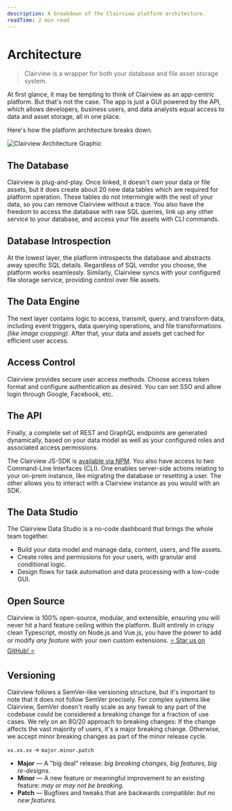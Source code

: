 ```yaml
---
description: A breakdown of the Clairview platform architecture.
readTime: 2 min read
---
```


# Architecture

> Clairview is a wrapper for both your database and file asset storage system.

At first glance, it may be tempting to think of Clairview as an app-centric platform. But that's not the case. The app is
just a GUI powered by the API, which allows developers, business users, and data analysts equal access to data and asset
storage, all in one place.

Here's how the platform architecture breaks down.

![Clairview Architecture Graphic](https://cdn.clairview.io/docs/v9/getting-started/architecture/architecture-20220512/clairview-architecture-20220512A.webp)

## The Database

Clairview is plug-and-play. Once linked, it doesn't _own_ your data or file assets, but it does create about 20 new data
tables which are required for platform operation. These tables do not intermingle with the rest of your data, so you can
remove Clairview without a trace. You also have the freedom to access the database with raw SQL queries, link up any
other service to your database, and access your file assets with CLI commands.

## Database Introspection

At the lowest layer, the platform introspects the database and abstracts away specific SQL details. Regardless of SQL
vendor you choose, the platform works seamlessly. Similarly, Clairview syncs with your configured file storage service,
providing control over file assets.

## The Data Engine

The next layer contains logic to access, transmit, query, and transform data, including event triggers, data querying
operations, and file transformations _(like image cropping)_. After that, your data and assets get cached for efficient
user access.

## Access Control

Clairview provides secure user access methods. Choose access token format and configure authentication as desired. You
can set SSO and allow login through Google, Facebook, etc.

## The API

Finally, a complete set of REST and GraphQL endpoints are generated dynamically, based on your data model as well as
your configured roles and associated access permissions.

The Clairview JS-SDK is [available via NPM](https://www.npmjs.com/package/clairview). You also have access to two
Command-Line Interfaces (CLI). One enables server-side actions relating to your on-prem instance, like migrating the
database or resetting a user. The other allows you to interact with a Clairview instance as you would with an SDK.

## The Data Studio

The Clairview Data Studio is a no-code dashboard that brings the whole team together.

- Build your data model and manage data, content, users, and file assets.
- Create roles and permissions for your users, with granular and conditional logic.
- Design flows for task automation and data processing with a low-code GUI.

## Open Source

Clairview is 100% open-source, modular, and extensible, ensuring you will never hit a hard feature ceiling within the
platform. Built entirely in crispy clean Typescript, mostly on Node.js and Vue.js, you have the power to add or modify
_any feature_ with your own custom extensions. [:star: Star us on GitHub! :star:](https://github.com/clairview/clairview)

## Versioning

Clairview follows a SemVer-like versioning structure, but it's important to note that it does not follow SemVer
precisely. For complex systems like Clairview, SemVer doesn't really scale as any tweak to any part of the codebase could
be considered a breaking change for a fraction of use cases. We rely on an 80/20 approach to breaking changes: If the
change affects the vast majority of users, it's a major breaking change. Otherwise, we accept minor breaking changes as
part of the minor release cycle.

`xx.xx.xx` -> `major.minor.patch`

- **Major** — A "big deal" release: _big breaking changes, big features, big re-designs._
- **Minor** — A new feature or meaningful improvement to an existing feature: _may or may not be breaking._
- **Patch** — Bugfixes and tweaks that are backwards compatible: _but no new features._
